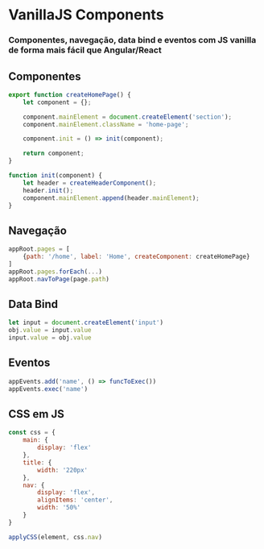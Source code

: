 # VanillaJS Components

### Componentes, navegação, data bind e eventos com JS vanilla de forma mais fácil que Angular/React

## Componentes

```Javascript
export function createHomePage() {
    let component = {};

    component.mainElement = document.createElement('section');
    component.mainElement.className = 'home-page';

    component.init = () => init(component);

    return component;
}

function init(component) {
    let header = createHeaderComponent();
    header.init();
    component.mainElement.append(header.mainElement);
}
```

## Navegação

```Javascript
appRoot.pages = [
    {path: '/home', label: 'Home', createComponent: createHomePage}
]
appRoot.pages.forEach(...)
appRoot.navToPage(page.path)
```

## Data Bind

```Javascript
let input = document.createElement('input')
obj.value = input.value
input.value = obj.value
```

## Eventos

```Javascript
appEvents.add('name', () => funcToExec())
appEvents.exec('name')
```

## CSS em JS

```Javascript
const css = {
    main: {
        display: 'flex'
    },
    title: {
        width: '220px'
    },
    nav: {
        display: 'flex',
        alignItems: 'center',
        width: '50%'
    }
}

applyCSS(element, css.nav)
```
